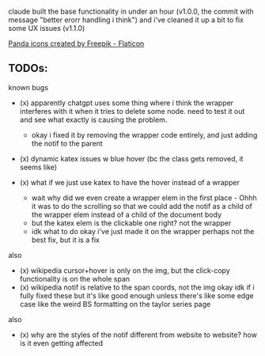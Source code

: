 claude built the base functionality in under an hour (v1.0.0, the commit with message "better erorr handling i think") and i've cleaned it up a bit to fix some UX issues (v1.1.0)

<a href="https://www.flaticon.com/free-icons/panda" title="panda icons">Panda icons created by Freepik - Flaticon</a>

## TODOs:

known bugs
- (x) apparently chatgpt uses some thing where i think the wrapper interferes with it when it tries to delete some node. need to test it out and see what exactly is causing the problem.
    - okay i fixed it by removing the wrapper code entirely, and just adding the notif to the parent

- (x) dynamic katex issues w blue hover (bc the class gets removed, it seems like)
- (x) what if we just use katex to have the hover instead of a wrapper
    - wait why did we even create a wrapper elem in the first place - Ohhh it was to do the scrolling so that we could add the notif as a child of the wrapper elem instead of a child of the document body
    - but the katex elem is the clickable one right? not the wrapper
    - idk what to do
okay i've just made it on the wrapper
perhaps not the best fix, but it is a fix

also
- (x) wikipedia cursor+hover is only on the img, but the click-copy functionality is on the whole span
- (x) wikipedia notif is relative to the span coords, not the img
okay idk if i fully fixed these but it's like good enough unless there's like some edge case like the weird BS formatting on the taylor series page

also
- (x) why are the styles of the notif different from website to website? how is it even getting affected